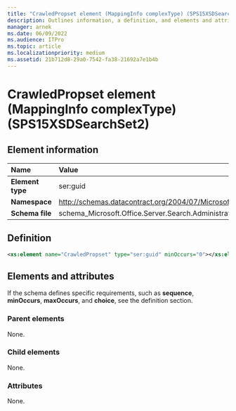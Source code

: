 ```yaml
---
title: "CrawledPropset element (MappingInfo complexType) (SPS15XSDSearchSet2)"
description: Outlines information, a definition, and elements and attributes for the CrawledPropset element in Sharepoint.
manager: arnek
ms.date: 06/09/2022
ms.audience: ITPro
ms.topic: article
ms.localizationpriority: medium
ms.assetid: 21b712d8-29a0-7542-fa38-21692a7e1b4b
---
```


# CrawledPropset element (MappingInfo complexType) (SPS15XSDSearchSet2)



## Element information
|Name|Value|
|:-----|:-----|
|**Element type** |ser:guid  |
|**Namespace** |http://schemas.datacontract.org/2004/07/Microsoft.Office.Server.Search.Administration  |
|**Schema file**  |schema_Microsoft.Office.Server.Search.Administration.xsd  |

## Definition

```XML
<xs:element name="CrawledPropset" type="ser:guid" minOccurs="0"></xs:element>

```

## Elements and attributes

If the schema defines specific requirements, such as **sequence**, **minOccurs**, **maxOccurs**, and **choice**, see the definition section.

### Parent elements

None.

### Child elements

None.

### Attributes

None.
